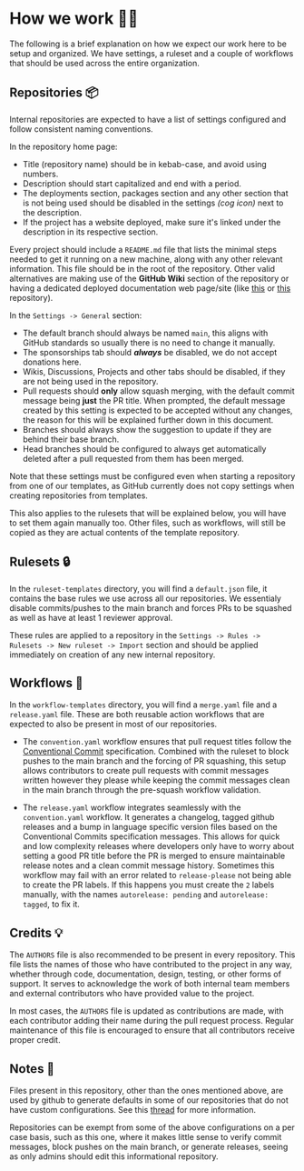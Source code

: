 # How we work 💼🔌

The following is a brief explanation on how we expect our work here to be setup and organized. We have settings, a ruleset and a couple of workflows that should be used across the entire organization.

## Repositories 📦

Internal repositories are expected to have a list of settings configured and follow consistent naming conventions.

In the repository home page:

- Title (repository name) should be in kebab-case, and avoid using numbers.
- Description should start capitalized and end with a period.
- The deployments section, packages section and any other section that is not being used should be disabled in the settings _(cog icon)_ next to the description.
- If the project has a website deployed, make sure it's linked under the description in its respective section.

Every project should include a `README.md` file that lists the minimal steps needed to get it running on a new machine, along with any other relevant information. This file should be in the root of the repository. Other valid alternatives are making use of the **GitHub Wiki** section of the repository or having a dedicated deployed documentation web page/site (like [this](https://github.com/NEIAAC/typescript-template) or [this](https://github.com/NEIAAC/python-template) repository).

In the `Settings -> General` section:

- The default branch should always be named `main`, this aligns with GitHub standards so usually there is no need to change it manually.
- The sponsorships tab should **_always_** be disabled, we do not accept donations here.
- Wikis, Discussions, Projects and other tabs should be disabled, if they are not being used in the repository.
- Pull requests should **only** allow squash merging, with the default commit message being **just** the PR title. When prompted, the   default message created by this setting is expected to be accepted without any changes, the reason for this will be explained further down in this document.
- Branches should always show the suggestion to update if they are behind their base branch.
- Head branches should be configured to always get automatically deleted after a pull requested from them has been merged.

Note that these settings must be configured even when starting a repository from one of our templates, as GitHub currently does not copy settings when creating repositories from templates.

This also applies to the rulesets that will be explained below, you will have to set them again manually too. Other files, such as workflows, will still be copied as they are actual contents of the template repository.

## Rulesets 🔒

In the `ruleset-templates` directory, you will find a `default.json` file, it contains the base rules we use across all our repositories. We essentialy disable commits/pushes to the main branch and forces PRs to be squashed as well as have at least 1 reviewer approval.

These rules are applied to a repository in the `Settings -> Rules -> Rulesets -> New ruleset -> Import` section and should be applied immediately on creation of any new internal repository.

## Workflows 🚧

In the `workflow-templates` directory, you will find a `merge.yaml` file and a `release.yaml` file. These are both reusable action workflows that are expected to also be present in most of our repositories.

- The `convention.yaml` workflow ensures that pull request titles follow the [Conventional Commit](https://www.conventionalcommits.org) specification. Combined with the ruleset to block pushes to the main branch and the forcing of PR squashing, this setup allows contributors to create pull requests with commit messages written however they please while keeping the commit messages clean in the main branch through the pre-squash workflow validation.

- The `release.yaml` workflow integrates seamlessly with the `convention.yaml` workflow. It generates a changelog, tagged github releases and a bump in language specific version files based on the Conventional Commits specification messages. This allows for quick and low complexity releases where developers only have to worry about setting a good PR title before the PR is merged to ensure maintainable release notes and a clean commit message history. Sometimes this workflow may fail with an error related to `release-please` not being able to create the PR labels. If this happens you must create the `2` labels manually, with the names `autorelease: pending` and `autorelease: tagged`, to fix it.

## Credits 💡

The `AUTHORS` file is also recommended to be present in every repository. This file lists the names of those who have contributed to the project in any way, whether through code, documentation, design, testing, or other forms of support. It serves to acknowledge the work of both internal team members and external contributors who have provided value to the project.

In most cases, the `AUTHORS` file is updated as contributions are made, with each contributor adding their name during the pull request process. Regular maintenance of this file is encouraged to ensure that all contributors receive proper credit.

## Notes 📝

Files present in this repository, other than the ones mentioned above, are used by github to generate defaults in some of our repositories that do not have custom configurations. See this [thread](https://stackoverflow.com/questions/60507097) for more information.

Repositories can be exempt from some of the above configurations on a per case basis, such as this one, where it makes little sense to verify commit messages, block pushes on the main branch, or generate releases, seeing as only admins should edit this informational repository.
